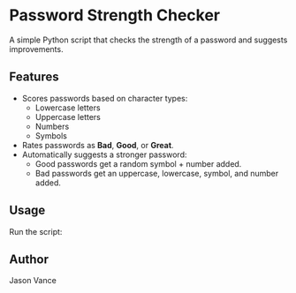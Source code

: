 # Password Strength Checker

A simple Python script that checks the strength of a password and suggests improvements.

## Features
- Scores passwords based on character types:
  - Lowercase letters
  - Uppercase letters
  - Numbers
  - Symbols
- Rates passwords as **Bad**, **Good**, or **Great**.
- Automatically suggests a stronger password:
  - Good passwords get a random symbol + number added.
  - Bad passwords get an uppercase, lowercase, symbol, and number added.

## Usage
Run the script:

## Author
Jason Vance
